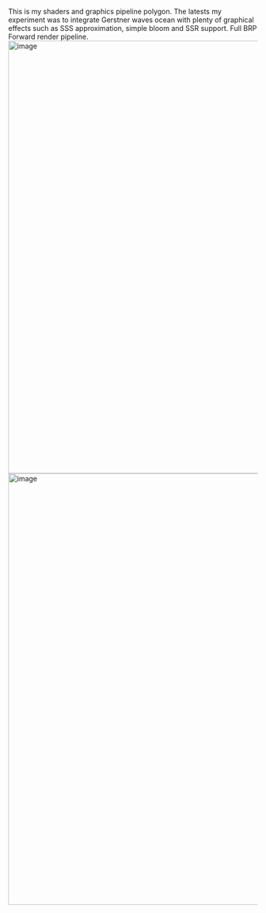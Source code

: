This is my shaders and graphics pipeline polygon. The latests my experiment was to integrate Gerstner waves ocean with plenty of graphical effects such as SSS approximation, simple bloom and SSR support. Full BRP Forward render pipeline. 
<img width="1920" height="874" alt="image" src="https://github.com/user-attachments/assets/45db26f6-30d3-4709-8d63-ee6a0ea9a64e" />
<img width="1917" height="872" alt="image" src="https://github.com/user-attachments/assets/b0142ca1-6ed3-404c-a4b2-c34c4f15437b" />

